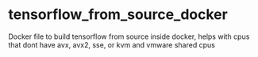 # tensorflow_from_source_docker
Docker file to build tensorflow from source inside docker, helps with cpus that dont have avx, avx2, sse, or kvm and vmware shared cpus
